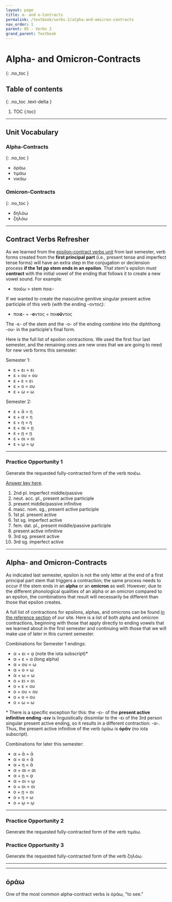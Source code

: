 ```yaml
---
layout: page
title: α- and ο-Contracts
permalink: /textbook/verbs-2/alpha-and-omicron-contracts
nav_order: 1
parent: 05 - Verbs 2
grand_parent: Textbook
---
```


# Alpha- and Omicron-Contracts
{: .no_toc }

## Table of contents
{: .no_toc .text-delta }

1. TOC
{:toc}

***

## Unit Vocabulary

### Alpha-Contracts
{: .no_toc }
* ὁράω
* τιμάω
* νικάω

### Omicron-Contracts
{: .no_toc }
* δηλόω
* ζηλόω

***

## Contract Verbs Refresher

As we learned from the [epsilon-contract verbs unit](../verbs/epsilon-contracts) from last semester, verb forms created from the **first principal part** (i.e., present tense and imperfect tense forms) will have an extra step in the conjugation or declension process **if the 1st pp stem ends in an epsilon**. That stem's epsilon must **contract** with the initial vowel of the ending that follows it to create a new vowel sound. For example:

* ποιέω > stem ποιε-

If we wanted to create the masculine genitive singular present active participle of this verb (with the ending -οντος):

* ποι**ε**- + -**ο**ντος = ποι**οῦ**ντος

The -ε- of the stem and the -ο- of the ending combine into the diphthong -ου- in the participle's final form.

Here is the full list of epsilon contractions. We used the first four last semester, and the remaining ones are new ones that we are going to need for new verb forms this semester:

Semester 1:
* ε + ει = ει
* ε + ου = ου
* ε + ε = ει
* ε + ο = ου
* ε + ω = ω

Semester 2:
* ε + ᾱ = η
* ε + α = η
* ε + η = η
* ε + αι = ῃ
* ε + ῃ = ῃ
* ε + οι = οι
* ε + ῳ = ῳ

***

### Practice Opportunity 1

Generate the requested fully-contracted form of the verb ποιέω.

[Answer key here](../answer-key#alpha--and-omicron--contracts-po1).

1. 2nd pl. imperfect middle/passive
2. neut. acc. pl., present active participle
3. present middle/passive infinitive
4. masc. nom. sg., present active participle
5. 1st pl. present active
6. 1st sg. imperfect active
7. fem. dat. pl., present middle/passive participle
8. present active infinitive
9. 3rd sg. present active
10. 3rd sg. imperfect active

***

## Alpha- and Omicron-Contracts

As indicated last semester, epsilon is not the only letter at the end of a first principal part stem that triggers a contraction; the same process needs to occur if the stem ends in an **alpha** or an **omicron** as well. However, due to the different phonological qualities of an alpha or an omicron compared to an epsilon, the combinations that result will necessarily be different than those that epsilon creates.

A full list of contractions for epsilons, alphas, and omicrons can be found [in the reference section](../../reference/contractions) of our site. Here is a list of both alpha and omicron contractions, beginning with those that apply directly to ending vowels that we learned about in the first semester and continuing with those that we will make use of later in this current semester.

Combinations for Semester 1 endings:
* α + ει = ᾳ (note the iota subscript)\*
* α + ε = α (long alpha)
* α + ου = ω
* α + ο = ω
* α + ω = ω
* ο + ει = οι
* ο + ε = ου
* ο + ου = ου
* ο + ο = ου
* ο + ω = ω

\* There is a specific exception for this: the -ει- of the **present active infinitive ending -ειν** is linguistically dissimilar to the -ει of the 3rd person singular present active ending, so it results in a different contraction: -α-. Thus, the present active infinitive of the verb ὁράω is **ὁρᾶν** (no iota subscript).

Combinations for later this semester:
* α + ᾱ = ᾱ
* α + α = ᾱ
* α + η = ᾱ
* α + αι = αι
* α + ῃ = ᾳ
* α + οι = ῳ
* ο + οι = οι
* ο + ῃ = οι
* ο + η = ω
* ο + ῳ = ῳ

***

### Practice Opportunity 2

Generate the requested fully-contracted form of the verb τιμάω.

### Practice Opportunity 3

Generate the requested fully-contracted form of the verb ζηλόω.


***

***

## ὁράω

One of the most common alpha-contract verbs is ὁράω, "to see."
